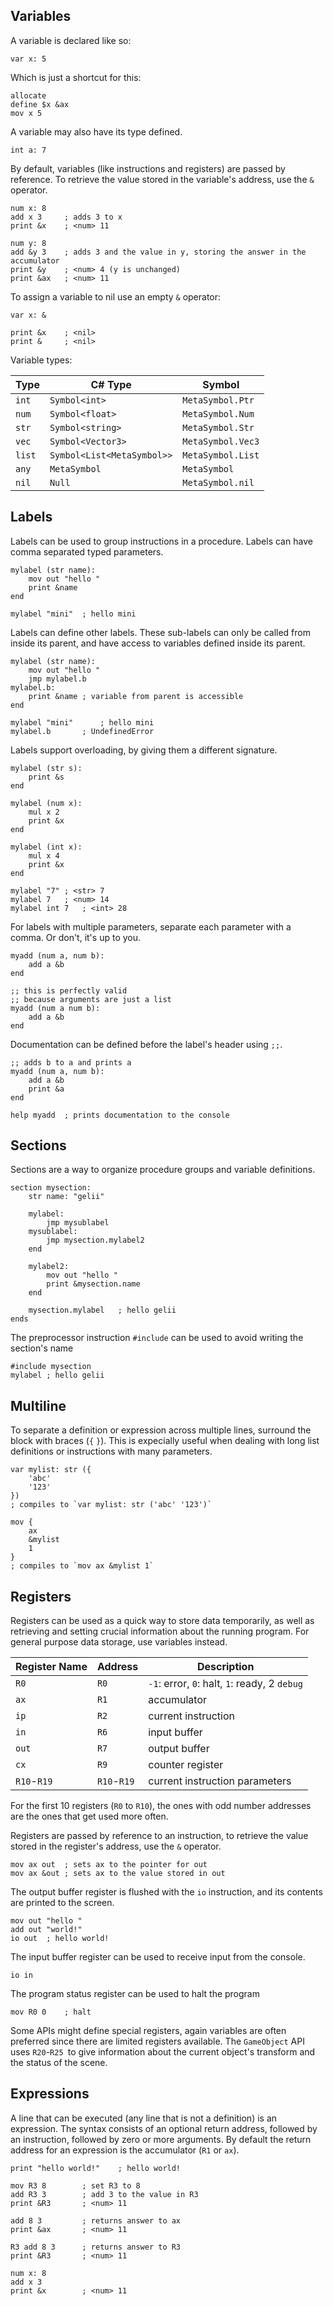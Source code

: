 ## Variables

A variable is declared like so:

```assembly
var x: 5
```

Which is just a shortcut for this:

```assembly
allocate
define $x &ax
mov x 5
```

A variable may also have its type defined.

```assembly
int a: 7
```

By default, variables (like instructions and registers) are passed by reference. To retrieve the value stored in the variable's address, use the `&` operator.

```assembly
num x: 8
add x 3		; adds 3 to x
print &x	; <num> 11

num y: 8
add &y 3	; adds 3 and the value in y, storing the answer in the accumulator
print &y	; <num> 4 (y is unchanged)
print &ax	; <num> 11
```

To assign a variable to nil use an empty `&` operator:

```assembly
var x: &

print &x	; <nil>
print &		; <nil>
```

Variable types:

| Type   | C# Type                    | Symbol            |
| ------ | -------------------------- | ----------------- |
| `int`  | `Symbol<int>`              | `MetaSymbol.Ptr`  |
| `num`  | `Symbol<float>`            | `MetaSymbol.Num`  |
| `str`  | `Symbol<string>`           | `MetaSymbol.Str`  |
| `vec`  | `Symbol<Vector3>`          | `MetaSymbol.Vec3` |
| `list` | `Symbol<List<MetaSymbol>>` | `MetaSymbol.List` |
| `any`  | `MetaSymbol`               | `MetaSymbol`      |
| `nil`  | `Null`                     | `MetaSymbol.nil`  |

 ## Labels

Labels can be used to group instructions in a procedure. Labels can have comma separated typed parameters.

```assembly
mylabel (str name):
	mov out "hello "
	print &name
end

mylabel "mini"	; hello mini
```

Labels can define other labels. These sub-labels can only be called from inside its parent, and have access to variables defined inside its parent.

```assembly
mylabel (str name):
	mov out "hello "
	jmp mylabel.b
mylabel.b:
	print &name	; variable from parent is accessible
end

mylabel "mini"		; hello mini
mylabel.b		; UndefinedError
```

Labels support overloading, by giving them a different signature.

```assembly
mylabel (str s):
	print &s
end

mylabel (num x):
	mul x 2
	print &x
end

mylabel (int x):
	mul x 4
	print &x
end

mylabel "7"	; <str> 7
mylabel 7	; <num> 14
mylabel int 7	; <int> 28
```

For labels with multiple parameters, separate each parameter with a comma. Or don't, it's up to you.

```assembly
myadd (num a, num b):
	add a &b
end

;; this is perfectly valid
;; because arguments are just a list
myadd (num a num b):
	add a &b
end
```

Documentation can be defined before the label's header using `;;`.

```assembly
;; adds b to a and prints a
myadd (num a, num b):
	add a &b
	print &a
end

help myadd	; prints documentation to the console
```

## Sections

Sections are a way to organize procedure groups and variable definitions.

```assembly
section mysection:
	str name: "gelii"

	mylabel:
		jmp mysublabel
	mysublabel:
		jmp mysection.mylabel2
	end

	mylabel2:
		mov out "hello "
		print &mysection.name
	end

	mysection.mylabel	; hello gelii
ends
```

The preprocessor instruction `#include` can be used to avoid writing the section's name

```assembly
#include mysection
mylabel	; hello gelii
```

## Multiline

To separate a definition or expression across multiple lines, surround the block with braces (`{` `}`). This is expecially useful when dealing with long list definitions or instructions with many parameters.

```assembly
var mylist: str ({
	'abc'
	'123'
})
; compiles to `var mylist: str ('abc' '123')`

mov {
	ax
	&mylist
	1
}
; compiles to `mov ax &mylist 1`
```

Registers
---

Registers can be used as a quick way to store data temporarily, as well as retrieving and setting crucial information about the running program. For general purpose data storage, use variables instead.

| Register Name | Address     | Description                                   |
| ------------- | ----------- | --------------------------------------------- |
| `R0`          | `R0`        | `-1`: error, `0`: halt, `1`: ready, 2 `debug` |
| `ax`          | `R1`        | accumulator                                   |
| `ip`          | `R2`        | current instruction                           |
| `in`          | `R6`        | input buffer                                  |
| `out`         | `R7`        | output buffer                                 |
| `cx`          | `R9`        | counter register                              |
| `R10`-`R19`   | `R10`-`R19` | current instruction parameters                |

For the first 10 registers (`R0` to `R10`), the ones with odd number addresses are the ones that get used more often.

Registers are passed by reference to an instruction, to retrieve the value stored in the register's address, use the `&` operator.

```assembly
mov ax out	; sets ax to the pointer for out
mov ax &out	; sets ax to the value stored in out
```

The output buffer register is flushed with the `io` instruction, and its contents are printed to the screen.

```assembly
mov out "hello "
add out "world!"
io out	; hello world!
```

The input buffer register can be used to receive input from the console.

```assembly
io in
```

The program status register can be used to halt the program

```assembly
mov R0 0	; halt
```

Some APIs might define special registers, again variables are often preferred since there are limited registers available. The `GameObject` API uses `R20`-`R25 `to give information about the current object's transform and the status of the scene.

## Expressions

A line that can be executed (any line that is not a definition) is an expression. The syntax consists of an optional return address, followed by an instruction, followed by zero or more arguments. By default the return address for an expression is the accumulator (`R1` or `ax`).

```assembly
print "hello world!"	; hello world!

mov R3 8		; set R3 to 8
add R3 3		; add 3 to the value in R3
print &R3		; <num> 11

add 8 3			; returns answer to ax
print &ax		; <num> 11

R3 add 8 3		; returns answer to R3
print &R3		; <num> 11

num x: 8
add x 3
print &x		; <num> 11
```
